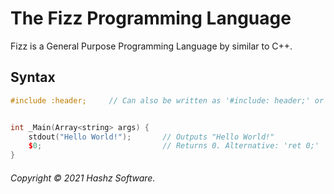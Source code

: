# The Fizz Programming Language

Fizz is a General Purpose Programming Language by similar to C++.

## Syntax
```c++
#include :header;     // Can also be written as '#include: header;' or '#include : header;'


int _Main(Array<string> args) {  
    stdout("Hello World!");       // Outputs "Hello World!"
    $0;                           // Returns 0. Alternative: 'ret 0;'
}
```

###### Copyright © 2021 Hashz Software.
